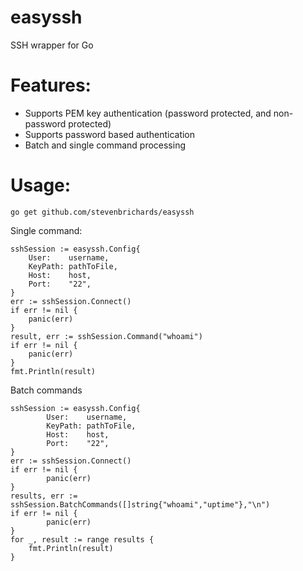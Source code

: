 # easyssh
SSH wrapper for Go

# Features:  
* Supports PEM key authentication (password protected, and non-password protected)
* Supports password based authentication
* Batch and single command processing

# Usage:  

`go get github.com/stevenbrichards/easyssh`

Single command:

```
sshSession := easyssh.Config{
	User:    username,
	KeyPath: pathToFile,
	Host:    host,
	Port:    "22",
}
err := sshSession.Connect()
if err != nil {
	panic(err)
}
result, err := sshSession.Command("whoami")
if err != nil {
	panic(err)
}
fmt.Println(result)
```

Batch commands

```
sshSession := easyssh.Config{
        User:    username,
        KeyPath: pathToFile,
        Host:    host,
        Port:    "22",
}
err := sshSession.Connect()
if err != nil {
        panic(err)
}
results, err := sshSession.BatchCommands([]string{"whoami","uptime"},"\n")
if err != nil {
        panic(err)
}
for _, result := range results {
	fmt.Println(result)
}
```


